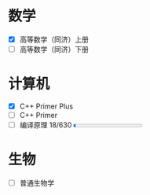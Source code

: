 # 数学
  - [x] 高等数学（同济）上册
  - [ ] 高等数学（同济）下册

# 计算机
  - [x] C++ Primer Plus
  - [ ] C++ Primer
  - [ ] 编译原理 18/630 <progress id="read_p" max="630" value="18"> 剩余：612 Pages </progress>

# 生物
  - [ ] 普通生物学